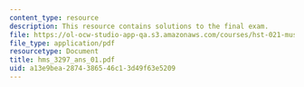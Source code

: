 ```yaml
---
content_type: resource
description: This resource contains solutions to the final exam.
file: https://ol-ocw-studio-app-qa.s3.amazonaws.com/courses/hst-021-musculoskeletal-pathophysiology-january-iap-2006/a13e9bea2874386546c13d49f63e5209_hms_3297_ans_01.pdf
file_type: application/pdf
resourcetype: Document
title: hms_3297_ans_01.pdf
uid: a13e9bea-2874-3865-46c1-3d49f63e5209
---
```


